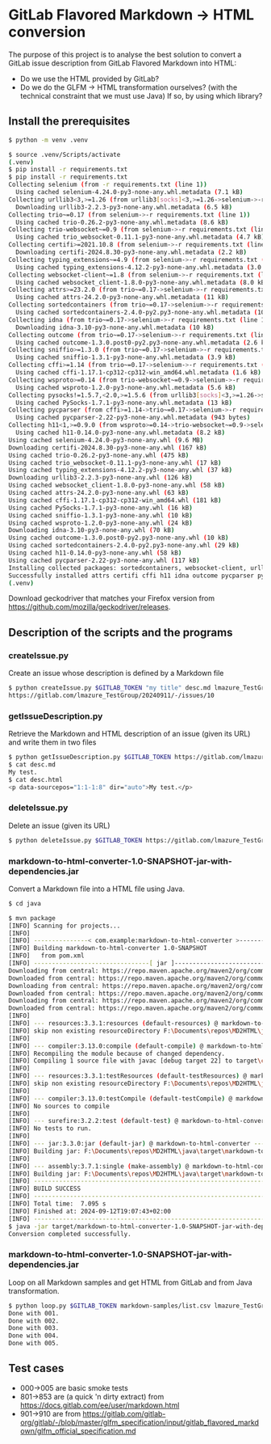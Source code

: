# GitLab Flavored Markdown → HTML conversion

The purpose of this project is to analyse the best solution to convert a GitLab issue description from GitLab Flavored Markdown into HTML:

- Do we use the HTML provided by GitLab?
- Do we do the GLFM → HTML transformation ourselves? (with the technical constraint that we must use Java)
  If so, by using which library?

## Install the prerequisites
```sh
$ python -m venv .venv

$ source .venv/Scripts/activate
(.venv)
$ pip install -r requirements.txt
$ pip install -r requirements.txt
Collecting selenium (from -r requirements.txt (line 1))
  Using cached selenium-4.24.0-py3-none-any.whl.metadata (7.1 kB)
Collecting urllib3<3,>=1.26 (from urllib3[socks]<3,>=1.26->selenium->-r requirements.txt (line 1))
  Downloading urllib3-2.2.3-py3-none-any.whl.metadata (6.5 kB)
Collecting trio~=0.17 (from selenium->-r requirements.txt (line 1))
  Using cached trio-0.26.2-py3-none-any.whl.metadata (8.6 kB)
Collecting trio-websocket~=0.9 (from selenium->-r requirements.txt (line 1))
  Using cached trio_websocket-0.11.1-py3-none-any.whl.metadata (4.7 kB)
Collecting certifi>=2021.10.8 (from selenium->-r requirements.txt (line 1))
  Downloading certifi-2024.8.30-py3-none-any.whl.metadata (2.2 kB)
Collecting typing_extensions~=4.9 (from selenium->-r requirements.txt (line 1))
  Using cached typing_extensions-4.12.2-py3-none-any.whl.metadata (3.0 kB)
Collecting websocket-client~=1.8 (from selenium->-r requirements.txt (line 1))
  Using cached websocket_client-1.8.0-py3-none-any.whl.metadata (8.0 kB)
Collecting attrs>=23.2.0 (from trio~=0.17->selenium->-r requirements.txt (line 1))
  Using cached attrs-24.2.0-py3-none-any.whl.metadata (11 kB)
Collecting sortedcontainers (from trio~=0.17->selenium->-r requirements.txt (line 1))
  Using cached sortedcontainers-2.4.0-py2.py3-none-any.whl.metadata (10 kB)
Collecting idna (from trio~=0.17->selenium->-r requirements.txt (line 1))
  Downloading idna-3.10-py3-none-any.whl.metadata (10 kB)
Collecting outcome (from trio~=0.17->selenium->-r requirements.txt (line 1))
  Using cached outcome-1.3.0.post0-py2.py3-none-any.whl.metadata (2.6 kB)
Collecting sniffio>=1.3.0 (from trio~=0.17->selenium->-r requirements.txt (line 1))
  Using cached sniffio-1.3.1-py3-none-any.whl.metadata (3.9 kB)
Collecting cffi>=1.14 (from trio~=0.17->selenium->-r requirements.txt (line 1))
  Using cached cffi-1.17.1-cp312-cp312-win_amd64.whl.metadata (1.6 kB)
Collecting wsproto>=0.14 (from trio-websocket~=0.9->selenium->-r requirements.txt (line 1))
  Using cached wsproto-1.2.0-py3-none-any.whl.metadata (5.6 kB)
Collecting pysocks!=1.5.7,<2.0,>=1.5.6 (from urllib3[socks]<3,>=1.26->selenium->-r requirements.txt (line 1))
  Using cached PySocks-1.7.1-py3-none-any.whl.metadata (13 kB)
Collecting pycparser (from cffi>=1.14->trio~=0.17->selenium->-r requirements.txt (line 1))
  Using cached pycparser-2.22-py3-none-any.whl.metadata (943 bytes)
Collecting h11<1,>=0.9.0 (from wsproto>=0.14->trio-websocket~=0.9->selenium->-r requirements.txt (line 1))
  Using cached h11-0.14.0-py3-none-any.whl.metadata (8.2 kB)
Using cached selenium-4.24.0-py3-none-any.whl (9.6 MB)
Downloading certifi-2024.8.30-py3-none-any.whl (167 kB)
Using cached trio-0.26.2-py3-none-any.whl (475 kB)
Using cached trio_websocket-0.11.1-py3-none-any.whl (17 kB)
Using cached typing_extensions-4.12.2-py3-none-any.whl (37 kB)
Downloading urllib3-2.2.3-py3-none-any.whl (126 kB)
Using cached websocket_client-1.8.0-py3-none-any.whl (58 kB)
Using cached attrs-24.2.0-py3-none-any.whl (63 kB)
Using cached cffi-1.17.1-cp312-cp312-win_amd64.whl (181 kB)
Using cached PySocks-1.7.1-py3-none-any.whl (16 kB)
Using cached sniffio-1.3.1-py3-none-any.whl (10 kB)
Using cached wsproto-1.2.0-py3-none-any.whl (24 kB)
Downloading idna-3.10-py3-none-any.whl (70 kB)
Using cached outcome-1.3.0.post0-py2.py3-none-any.whl (10 kB)
Using cached sortedcontainers-2.4.0-py2.py3-none-any.whl (29 kB)
Using cached h11-0.14.0-py3-none-any.whl (58 kB)
Using cached pycparser-2.22-py3-none-any.whl (117 kB)
Installing collected packages: sortedcontainers, websocket-client, urllib3, typing_extensions, sniffio, pysocks, pycparser, idna, h11, certifi, attrs, wsproto, outcome, cffi, trio, trio-websocket, selenium
Successfully installed attrs certifi cffi h11 idna outcome pycparser pysocks selenium sniffio sortedcontainers trio trio-websocket typing_extensions urllib3 websocket-client wsproto
(.venv)
```

Download geckodriver that matches your Firefox version from https://github.com/mozilla/geckodriver/releases.

## Description of the scripts and the programs

### createIssue.py
Create an issue whose description is defined by a Markdown file
```sh
$ python createIssue.py $GITLAB_TOKEN "my title" desc.md lmazure_TestGroup/20240911
https://gitlab.com/lmazure_TestGroup/20240911/-/issues/10
```

### getIssueDescription.py
Retrieve the Markdown and HTML description of an issue (given its URL) and write them in two files
```sh
$ python getIssueDescription.py $GITLAB_TOKEN https://gitlab.com/lmazure_TestGroup/20240911/-/issues/10 desc.html desc.md
$ cat desc.md
My test.
$ cat desc.html
<p data-sourcepos="1:1-1:8" dir="auto">My test.</p>
```

### deleteIssue.py
Delete an issue (given its URL)
```sh
$ python deleteIssue.py $GITLAB_TOKEN https://gitlab.com/lmazure_TestGroup/20240911/-/issues/3

```

### markdown-to-html-converter-1.0-SNAPSHOT-jar-with-dependencies.jar
Convert a Markdown file into a HTML file using Java.
```sh
$ cd java

$ mvn package
[INFO] Scanning for projects...
[INFO] 
[INFO] ---------------< com.example:markdown-to-html-converter >---------------
[INFO] Building markdown-to-html-converter 1.0-SNAPSHOT
[INFO]   from pom.xml
[INFO] --------------------------------[ jar ]---------------------------------
Downloading from central: https://repo.maven.apache.org/maven2/org/commonmark/commonmark/0.22.0/commonmark-0.22.0.pom
Downloaded from central: https://repo.maven.apache.org/maven2/org/commonmark/commonmark/0.22.0/commonmark-0.22.0.pom (2.2 kB at 3.6 kB/s)
Downloading from central: https://repo.maven.apache.org/maven2/org/commonmark/commonmark-parent/0.22.0/commonmark-parent-0.22.0.pom
Downloaded from central: https://repo.maven.apache.org/maven2/org/commonmark/commonmark-parent/0.22.0/commonmark-parent-0.22.0.pom (12 kB at 106 kB/s)
Downloading from central: https://repo.maven.apache.org/maven2/org/commonmark/commonmark/0.22.0/commonmark-0.22.0.jar
Downloaded from central: https://repo.maven.apache.org/maven2/org/commonmark/commonmark/0.22.0/commonmark-0.22.0.jar (194 kB at 1.0 MB/s)
[INFO] 
[INFO] --- resources:3.3.1:resources (default-resources) @ markdown-to-html-converter ---
[INFO] skip non existing resourceDirectory F:\Documents\repos\MD2HTML\java\src\main\resources
[INFO]
[INFO] --- compiler:3.13.0:compile (default-compile) @ markdown-to-html-converter ---
[INFO] Recompiling the module because of changed dependency.
[INFO] Compiling 1 source file with javac [debug target 22] to target\classes
[INFO] 
[INFO] --- resources:3.3.1:testResources (default-testResources) @ markdown-to-html-converter ---
[INFO] skip non existing resourceDirectory F:\Documents\repos\MD2HTML\java\src\test\resources
[INFO]
[INFO] --- compiler:3.13.0:testCompile (default-testCompile) @ markdown-to-html-converter ---
[INFO] No sources to compile
[INFO]
[INFO] --- surefire:3.2.2:test (default-test) @ markdown-to-html-converter ---
[INFO] No tests to run.
[INFO]
[INFO] --- jar:3.3.0:jar (default-jar) @ markdown-to-html-converter ---
[INFO] Building jar: F:\Documents\repos\MD2HTML\java\target\markdown-to-html-converter-1.0-SNAPSHOT.jar
[INFO] 
[INFO] --- assembly:3.7.1:single (make-assembly) @ markdown-to-html-converter ---
[INFO] Building jar: F:\Documents\repos\MD2HTML\java\target\markdown-to-html-converter-1.0-SNAPSHOT-jar-with-dependencies.jar
[INFO] ------------------------------------------------------------------------
[INFO] BUILD SUCCESS
[INFO] ------------------------------------------------------------------------
[INFO] Total time:  7.095 s
[INFO] Finished at: 2024-09-12T19:07:43+02:00
[INFO] ------------------------------------------------------------------------
$ java -jar target/markdown-to-html-converter-1.0-SNAPSHOT-jar-with-dependencies.jar ../markdown-samples/004.md ../output/004.html
Conversion completed successfully.
```

### markdown-to-html-converter-1.0-SNAPSHOT-jar-with-dependencies.jar
Loop on all Markdown samples and get HTML from GitLab and from Java transformation.
```sh
$ python loop.py $GITLAB_TOKEN markdown-samples/list.csv lmazure_TestGroup/20240911
Done with 001.
Done with 002.
Done with 003.
Done with 004.
Done with 005.
```

## Test cases
- 000→005 are basic smoke tests
- 801→853 are (a quick 'n dirty extract) from https://docs.gitlab.com/ee/user/markdown.html
- 901→910 are from https://gitlab.com/gitlab-org/gitlab/-/blob/master/glfm_specification/input/gitlab_flavored_markdown/glfm_official_specification.md
